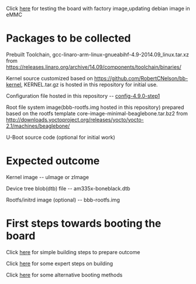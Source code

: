 Click [here](00-factory.md) for testing the board with factory image,updating debian image in eMMC

# Packages to be collected

Prebuilt Toolchain, gcc-linaro-arm-linux-gnueabihf-4.9-2014.09_linux.tar.xz from https://releases.linaro.org/archive/14.09/components/toolchain/binaries/

Kernel source customized based on https://github.com/RobertCNelson/bb-kernel, KERNEL.tar.gz is hosted in this repository for initial use.

Configuration file hosted in this repository -- [config-4.9.0-step1](config-4.9.0-step1)

Root file system image(bbb-rootfs.img hosted in this repository) prepared based on the rootfs template core-image-minimal-beaglebone.tar.bz2 from http://downloads.yoctoproject.org/releases/yocto/yocto-2.1/machines/beaglebone/

U-Boot source code (optional for initial work)

# Expected outcome

Kernel image -- uImage or zImage

Device tree blob(dtb) file -- am335x-boneblack.dtb

Rootfs/initrd image (optional) -- bbb-rootfs.img

# First steps towards booting the board

Click [here](01-simple.md) for simple building steps to prepare outcome

Click [here](02-expert.md) for some expert steps on building

Click [here](03-booting-methods.md) for some alternative booting methods






